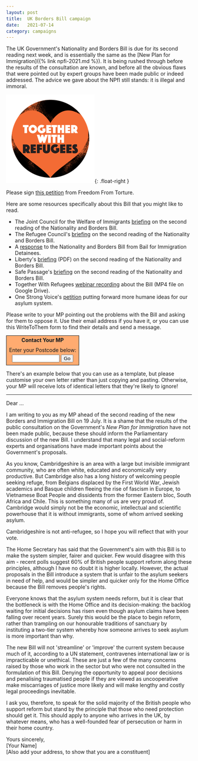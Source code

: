 ```yaml
---
layout: post
title:  UK Borders Bill campaign
date:   2021-07-14
category: campaigns
---
```


The UK Government's Nationality and Borders Bill is due for its second reading next week, and is essentially the same as the [New Plan for Immigration]({% link npfi-2021.md %}). It is being rushed through before the results of the consultation are known, and before all the obvious flaws that were pointed out by expert groups have been made public or indeed addressed. The advice we gave about the NPfI still stands: it is illegal and immoral.

![The Together With Refugees logo](/images/2021-07-14-together-with-refugees.png){: .float-right }

Please sign [this petition](https://action.freedomfromtorture.org/tell-priti-patel-refugees-welcome-petition) from Freedom From Torture.

Here are some resources specifically about this Bill that you might like to read.

- The Joint Council for the Welfare of Immigrants [briefing](https://www.jcwi.org.uk/nationality-and-borders-bill-second-reading-briefing) on the second reading of the Nationality and Borders Bill.
- The Refugee Council's [briefing](https://www.refugeecouncil.org.uk/information/resources/nationality-and-borders-bill-second-reading-refugee-council-briefing/) on the second reading of the Nationality and Borders Bill.
- A [response](https://www.biduk.org/articles/850-bid-s-response-to-the-nationality-and-borders-bill) to the Nationality and Borders Bill from Bail for Immigration Detainees.
- Liberty's [briefing](https://www.libertyhumanrights.org.uk/wp-content/uploads/2019/02/Libertys-second-reading-briefing-on-the-Nationality-and-Borders-Bill.pdf) (PDF) on the second reading of the Nationality and Borders Bill.
- Safe Passage's [briefing](https://drive.google.com/file/d/1iqlPEHKz-WEy2sAf9y50RwVTCYZ4JQ8X/view) on the second reading of the Nationality and Borders Bill.
- Together With Refugees [webinar recording](https://drive.google.com/file/d/1AODOjRwFQkIyLc7YaqUZAuKxEgvu-GVi/view?usp=sharing) about the Bill (MP4 file on Google Drive).
- One Strong Voice's [petition](https://www.onestrongvoice.org.uk/petition.html) putting forward more humane ideas for our asylum system.

Please write to your MP pointing out the problems with the Bill and asking for them to oppose it. Use their email address if you have it, or you can use this WriteToThem form to find their details and send a message.

<!-- WriteToThem conventional box, start -->
<div style="padding:0; border:1px solid #101820; width:14em; margin: 0;
           background-color:#FFAB70;">
   <form method="get" action="https://www.writetothem.com/" style="text-align:center">
       <div style="background-color:#FFAB70;padding:3px; color:#101820;">
               <strong>Contact Your MP</strong>
       </div>
       <div style="margin:0.5em; color:#101820; background-color: #FFAB70;">
           <div style="margin-bottom:0.25em;">Enter your Postcode below:</div>
           <input type="text" name="pc" size="13">
           <input type="hidden" name="a" value="westminstermp">
           <input type="submit" value="Go">
       </div>
   </form>
</div>
<!-- WriteToThem conventional box, end-->

There's an example below that you can use as a template, but please customise your own letter rather than just copying and pasting. Otherwise, your MP will receive lots of identical letters that they're likely to ignore!

---

Dear …

I am writing to you as my MP ahead of the second reading of the new Borders and Immigration Bill on 19 July. It is a shame that the results of the public consultation on the Government's *New Plan for Immigration* have not been made public, because these should inform the Parliamentary discussion of the new Bill. I understand that many legal and social-reform experts and organisations have made important points about the Government's proposals.

As you know, Cambridgeshire is an area with a large but invisible immigrant community, who are often white, educated and economically very productive. But Cambridge also has a long history of welcoming people seeking refuge, from Belgians displaced by the First World War, Jewish academics and Basque children fleeing the rise of fascism in Europe, to Vietnamese Boat People and dissidents from the former Eastern bloc, South Africa and Chile. This is something many of us are very proud of. Cambridge would simply not be the economic, intellectual and scientific powerhouse that it is without immigrants, some of whom arrived seeking asylum.

Cambridgeshire is not anti-refugee, so I hope you will reflect that with your vote.

The Home Secretary has said that the Government's aim with this Bill is to make the system simpler, fairer and quicker. Few would disagree with this aim - recent polls suggest 60% of British people support reform along these principles, although I have no doubt it is higher locally. However, the actual proposals in the Bill introduce a system that is unfair to the asylum seekers in need of help, and would be simpler and quicker only for the Home Office because the Bill removes people's rights.

Everyone knows that the asylum system needs reform, but it is clear that the bottleneck is with the Home Office and its decision-making: the backlog waiting for initial decisions has risen even though asylum claims have been falling over recent years. Surely this would be the place to begin reform, rather than trampling on our honourable traditions of sanctuary by instituting a two-tier system whereby how someone arrives to seek asylum is more important than why.

The new Bill will not 'streamline' or 'improve' the current system because much of it, according to a UN statement, contravenes international law or is impracticable or unethical. These are just a few of the many concerns raised by those who work in the sector but who were not consulted in the formulation of this Bill. Denying the opportunity to appeal poor decisions and penalising traumatised people if they are viewed as uncooperative make miscarriages of justice more likely and will make lengthy and costly legal proceedings inevitable.

I ask you, therefore, to speak for the solid majority of the British people who support reform but stand by the principle that those who need protection should get it. This should apply to anyone who arrives in the UK, by whatever means, who has a well-founded fear of persecution or harm in their home country.

Yours sincerely,<br>
[Your Name]<br>
[Also add your address, to show that you are a constituent]
